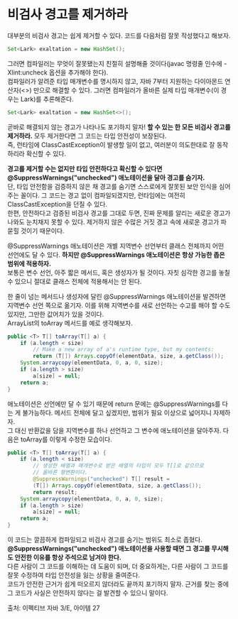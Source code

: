 # 비검사 경고를 제거하라
대부분의 비검사 경고는 쉽게 제거할 수 있다. 코드를 다음처럼 잘못 작성했다고 해보자.  
```java
Set<Lark> exaltation = new HashSet();
```
그러면 컴파일러는 무엇이 잘못됐는지 친절히 설명해줄 것이다(javac 명령줄 인수에 -Xlint:uncheck 옵션을 추가해야 한다).  
컴파일러가 알려준 타입 매개변수를 명시하지 않고, 자바 7부터 지원하는 다이아몬드 연산자(<>) 만으로 해결할 수 있다. 그러면 컴파일러가 올바른 실제 타입 매개변수(이 경우는 Lark)를 추론해준다.  
```java
Set<Lark> exaltation = new HashSet<>();
```  
  
곧바로 해결되지 않는 경고가 나타나도 포기하지 말자! **할 수 있는 한 모든 비검사 경고를 제거하라.** 모두 제거한다면 그 코드는 타입 안전성이 보장된다.  
즉, 런타임에 ClassCastException이 발생할 일이 없고, 여러분이 의도한대로 잘 동작하리라 확신할 수 있다.  
  
**경고를 제거할 수는 없지만 타입 안전하다고 확신할 수 있다면 @SuppressWarnings("unchecked") 애노테이션을 달아 경고를 숨기자.**  
단, 타입 안전함을 검증하지 않은 채 경고를 숨기면 스스로에게 잘못된 보안 인식을 심어주는 꼴이다. 그 코드는 경고 없이 컴파일되겠지만, 런타임에는 여전히 ClassCastException을 던질 수 있다.  
한편, 안전하다고 검증된 비검사 경고를 그대로 두면, 진짜 문제를 알리는 새로운 경고가 나와도 눈치채지 못할 수 있다. 제거하지 않은 수많은 거짓 경고 속에 새로운 경고가 파묻힐 것이기 때문이다.  
  
@SuppressWarnings 애노테이션은 개별 지역변수 선언부터 클래스 전체까지 어떤 선언에도 달 수 있다. **하지만 @SuppressWarnings 애노테이션은 항상 가능한 좁은 범위에 적용하자.**  
보통은 변수 선언, 아주 짧은 메서드, 혹은 생성자가 될 것이다. 자칫 심각한 경고를 놓칠 수 있으니 절대로 클래스 전체에 적용해서는 안 된다.  
  
한 줄이 넘는 메서드나 생성자에 달린 @SuppressWarnings 애노테이션을 발견하면 지역변수 선언 쪽으로 옮기자. 이를 위해 지역변수를 새로 선언하는 수고를 해야 할 수도 있지만, 그만한 값어치가 있을 것이다.  
ArrayList의 toArray 메서드를 예로 생각해보자.  
```java
public <T> T[] toArray(T[] a) {
    if (a.length < size)
        // Make a new array of a's runtime type, but my contents:
        return (T[]) Arrays.copyOf(elementData, size, a.getClass());
    System.arraycopy(elementData, 0, a, 0, size);
    if (a.length > size)
        a[size] = null;
    return a;
}
```
애노테이션은 선언에만 달 수 있기 때문에 return 문에는 @SuppressWarnings를 다는 게 불가능하다. 메서드 전체에 달고 싶겠지만, 범위가 필요 이상으로 넓어지니 자제하자.  
그 대신 반환값을 담을 지역변수를 하나 선언하고 그 변수에 애노테이션을 달아주자. 다음은 toArray를 이렇게 수정한 모습이다.  
```java
public <T> T[] toArray(T[] a) {
    if (a.length < size)
        // 생성한 배열과 매개변수로 받은 배열의 타입이 모두 T[]로 같으므로
        // 올바른 형변환이다.
        @SuppressWarnings("unchecked") T[] result = 
        (T[]) Arrays.copyOf(elementData, size, a.getClass());
        return result;
    System.arraycopy(elementData, 0, a, 0, size);
    if (a.length > size)
        a[size] = null;
    return a;
}
```
이 코드는 깔끔하게 컴파일되고 비검사 경고를 숨기는 범위도 최소로 좁혔다.  
**@SuppressWarnings("unchecked") 애노테이션을 사용할 때면 그 경고를 무시해도 안전한 이유를 항상 주석으로 남겨야 한다.**  
다른 사람이 그 코드를 이해하는 데 도움이 되며, 더 중요하게는, 다른 사람이 그 코드를 잘못 수정하여 타입 안전성을 잃는 상황을 줄여준다.  
코드가 안전한 근거가 쉽게 떠오르지 않더라도 끝까지 포기하지 말자. 근거를 찾는 중에 그 코드가 사실은 안전하지 않다는 걸 발견할 수 있으니 말이다.  
  
출처: 이펙티브 자바 3/E, 아이템 27